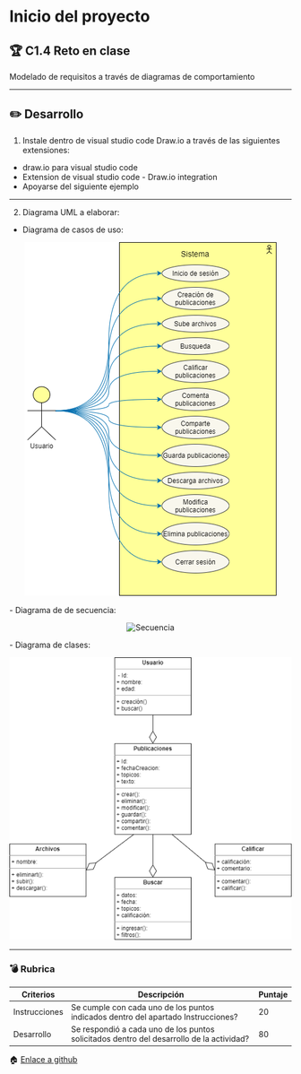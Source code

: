 # Inicio del proyecto

## :trophy: C1.4 Reto en clase

Modelado de requisitos a través de diagramas de comportamiento
___

## :pencil2: Desarrollo

1. Instale dentro de visual studio code Draw.io a través de las siguientes extensiones:
 - draw.io para visual studio code
 - Extension de visual studio code - Draw.io integration
 - Apoyarse del siguiente ejemplo
---
2. Diagrama UML a elaborar:
- Diagrama de casos de uso:
<p align="center">
    <img alt="Caso de uso" src="https://raw.githubusercontent.com/KevinPimienta/AAvanzado-de-Software-KACPC/main/img/Diagrama%20de%20casos%20de%20uso%20-%20Usuario.png">
</p>
- Diagrama de de secuencia:
<p align="center">
    <img alt="Secuencia" src="https://raw.githubusercontent.com/KevinPimienta/AAvanzado-de-Software-KACPC/main/img/Diagrama%20de%20de%20secuencia%20-%20Creacion%20publicaci%C3%B3n.png">
</p>
- Diagrama de clases:
<p align="center">
    <img alt="Secuencia" src="https://raw.githubusercontent.com/KevinPimienta/AAvanzado-de-Software-KACPC/main/img/Diagrama%20de%20clases.png">
</p>

___

### :bomb: Rubrica

| Criterios     | Descripción                                                                                  | Puntaje |
| ------------- | -------------------------------------------------------------------------------------------- | ------- |
| Instrucciones | Se cumple con cada uno de los puntos indicados dentro del apartado Instrucciones?            | 20 |
| Desarrollo    | Se respondió a cada uno de los puntos solicitados dentro del desarrollo de la actividad?     | 80      |

:house: [Enlace a github](https://github.com/KevinPimienta/AAvanzado-de-Software-KACPC) 